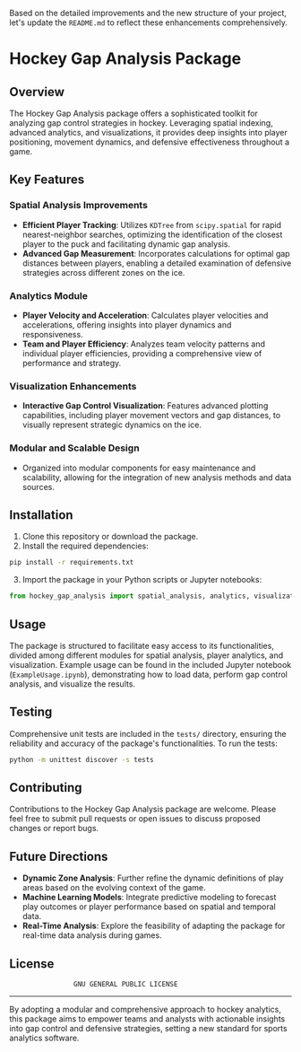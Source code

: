 Based on the detailed improvements and the new structure of your project, let's update the `README.md` to reflect these enhancements comprehensively.

# Hockey Gap Analysis Package

## Overview

The Hockey Gap Analysis package offers a sophisticated toolkit for analyzing gap control strategies in hockey. Leveraging spatial indexing, advanced analytics, and visualizations, it provides deep insights into player positioning, movement dynamics, and defensive effectiveness throughout a game.

## Key Features

### Spatial Analysis Improvements
- **Efficient Player Tracking**: Utilizes `KDTree` from `scipy.spatial` for rapid nearest-neighbor searches, optimizing the identification of the closest player to the puck and facilitating dynamic gap analysis.
- **Advanced Gap Measurement**: Incorporates calculations for optimal gap distances between players, enabling a detailed examination of defensive strategies across different zones on the ice.

### Analytics Module
- **Player Velocity and Acceleration**: Calculates player velocities and accelerations, offering insights into player dynamics and responsiveness.
- **Team and Player Efficiency**: Analyzes team velocity patterns and individual player efficiencies, providing a comprehensive view of performance and strategy.

### Visualization Enhancements
- **Interactive Gap Control Visualization**: Features advanced plotting capabilities, including player movement vectors and gap distances, to visually represent strategic dynamics on the ice.

### Modular and Scalable Design
- Organized into modular components for easy maintenance and scalability, allowing for the integration of new analysis methods and data sources.

## Installation

1. Clone this repository or download the package.
2. Install the required dependencies:

```bash
pip install -r requirements.txt
```

3. Import the package in your Python scripts or Jupyter notebooks:

```python
from hockey_gap_analysis import spatial_analysis, analytics, visualization
```

## Usage

The package is structured to facilitate easy access to its functionalities, divided among different modules for spatial analysis, player analytics, and visualization. Example usage can be found in the included Jupyter notebook (`ExampleUsage.ipynb`), demonstrating how to load data, perform gap control analysis, and visualize the results.

## Testing

Comprehensive unit tests are included in the `tests/` directory, ensuring the reliability and accuracy of the package's functionalities. To run the tests:

```bash
python -m unittest discover -s tests
```

## Contributing

Contributions to the Hockey Gap Analysis package are welcome. Please feel free to submit pull requests or open issues to discuss proposed changes or report bugs.

## Future Directions

- **Dynamic Zone Analysis**: Further refine the dynamic definitions of play areas based on the evolving context of the game.
- **Machine Learning Models**: Integrate predictive modeling to forecast play outcomes or player performance based on spatial and temporal data.
- **Real-Time Analysis**: Explore the feasibility of adapting the package for real-time data analysis during games.

## License

                    GNU GENERAL PUBLIC LICENSE

---

By adopting a modular and comprehensive approach to hockey analytics, this package aims to empower teams and analysts with actionable insights into gap control and defensive strategies, setting a new standard for sports analytics software.